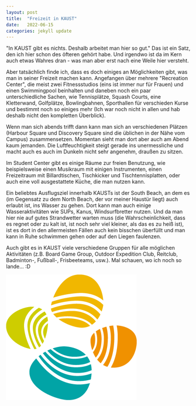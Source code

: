 ```yaml
---
layout: post
title:  "Freizeit in KAUST"
date:   2022-06-15
categories: jekyll update
---
```


"In KAUST gibt es nichts. Deshalb arbeitet man hier so gut." Das ist ein Satz, den ich hier schon des öfteren gehört habe. Und irgendwo ist da im Kern auch etwas Wahres dran - was man aber erst nach eine Weile hier versteht.

Aber tatsächlich finde ich, dass es doch einiges an Möglichkeiten gibt, was man in seiner Freizeit machen kann. Angefangen über mehrere "Recreation Center", die meist zwei Fitnessstudios (eins ist immer nur für Frauen) und einen Swimmingpool beinhalten und daneben noch ein paar unterschiedliche Sachen, wie Tennisplätze, Squash Courts, eine Kletterwand, Golfplätze, Bowlingbahnen, Sporthallen für verschieden Kurse und bestimmt noch so einiges mehr (Ich war noch nicht in allen und hab deshalb nicht den kompletten Überblick).

Wenn man sich abends trifft dann kann man sich an verschiedenen Plätzen (Harbour Square und Discovery Square sind die üblichen in der Nähe vom Campus) zusammensetzen. Momentan sieht man dort aber auch am Abend kaum jemanden. Die Luftfeuchtigkeit steigt gerade ins unermessliche und macht auch es auch im Dunkeln nicht sehr angenehm, draußen zu sitzen.

Im Student Center gibt es einige Räume zur freien Benutzung, wie beispielsweise einen Musikraum mit einigen Instrumenten, einen Freizeitraum mit Billardtischen, Tischkicker und Tischtennisplatten, oder auch eine voll ausgestattete Küche, die man nutzen kann.

Ein beliebtes Ausflugsziel innerhalb KAUSTs ist der South Beach, an dem es (im Gegensatz zu dem North Beach, der vor meiner Haustür liegt) auch erlaubt ist, ins Wasser zu gehen. Dort kann man auch einige Wasseraktivitäten wie SUPs, Kanus, Windsurfbretter nutzen. Und da man hier nie auf gutes Strandwetter warten muss (die Wahrscheinlichkeit, dass es regnet oder zu kalt ist, ist noch sehr viel kleiner, als das es zu heiß ist), ist es dort in den allermeisten Fällen auch kein bisschen überfüllt und man kann in Ruhe schwimmen gehen oder auf den Liegen faulenzen.

Auch gibt es in KAUST viele verschiedene Gruppen für alle möglichen Aktivitäten (z.B. Board Game Group, Outdoor Expedition Club, Reitclub, Badminton-, Fußball-, Frisbeeteams, usw.).
Mal schauen, wo ich noch so lande... :D

<img class="image" src="/images/seeds.png">
